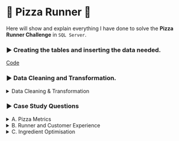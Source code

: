 
# :pizza: Pizza Runner :pizza:
Here will show and explain everything I have done to solve the **Pizza Runner Challenge** in `SQL Server`.

### :arrow_forward: Creating the tables and inserting the data needed.
[Code](https://www.db-fiddle.com/f/7VcQKQwsS3CTkGRFG7vu98/65)

### :arrow_forward: Data Cleaning and Transformation.

<details>
<summary>Data Cleaning & Transformation</summary>
	
After viewing each table, I noticed some data irregularity in the `customer_orders` and `runner_orders` tables.

`customer_orders`

**Before:**

![image](https://github.com/kleamertiri/8-Week-SQL-Challenge/assets/105167291/f9799e70-bdef-40b4-b6f7-9ef33af96337)


I noticed in the `exclusions` and `extras` columns that different cells have no values and they are represented in a inconsistent manner. 
Some of the cells are empty, **null** as a string or **NULL** data type. There is needed to represent this cells in the some way, 
because they can cause errors when they will be used in analysing the data. Since the data type of both columns is **VARCHAR**, the empty values will be presented as empty strings.
```sql
DROP TABLE IF EXISTS #TEMP_customer_orders;
SELECT order_id, customer_id, pizza_id, 
CASE
	WHEN exclusions = 'null' OR exclusions IS NULL THEN ''
	ELSE exclusions
	END AS exclusions,
CASE
	WHEN extras = 'null' OR extras IS NULL THEN ''
	ELSE extras
	END AS extras,
order_time
INTO #TEMP_customer_orders
FROM customer_orders;
```

I created a temporary table (`#TEMP_customer_orders`), where all the empty values in both columns are substituted with empty strings. All the data cleaning and transformation are done
in the temp table, leaving the existing table untouched for reference and going back if is needed.

**After:**

![image](https://github.com/kleamertiri/8-Week-SQL-Challenge/assets/105167291/da5469a2-4f30-437b-829c-e03c6883dedc)



`runner_orders`

**Before:**

![image](https://github.com/kleamertiri/8-Week-SQL-Challenge/assets/105167291/d4513823-9b99-4ac2-8dc6-39abd145146a)

In this table, there are some incosistent data.
- `pickup_time`, the empty values are presented with **null** as a string
- `distance` , in some cells the numbers are associated with *km* while in other cells, there is just numbers
- `duration`, the time is presented with numbers associated with *mins*, *minute*, *minutes* or just the number
- `cancellation`, some cells are blank, **null** string or **NULL** data type

```sql
DROP TABLE IF EXISTS #TEMP_runners_orders;
SELECT order_id, runner_id, 
CASE 
	WHEN pickup_time IS NULL OR pickup_time = 'null' THEN ''
	ELSE pickup_time
	END AS pickup_time,
CASE
	WHEN distance = 'null' THEN ''
	WHEN distance LIKE '%km' THEN TRIM('km' FROM distance)
	ELSE distance
	END AS distance,
CASE
	WHEN duration LIKE '%mins' THEN TRIM('mins' FROM duration)
	WHEN duration LIKE '%minutes' THEN TRIM('minutes' FROM duration)
	WHEN duration LIKE '%minute' THEN TRIM('minute' FROM duration)
	WHEN duration = 'null' THEN ''
	ELSE duration
	END AS duration,
CASE
	WHEN cancellation IS NULL OR cancellation = 'null' THEN ''
	ELSE cancellation
	END AS cancellation
INTO #TEMP_runners_orders
FROM runner_orders;
```

I created a temporary table (`#TEMP_runners_orders`) where:
- in the `pickup_time` column, converted the **null** cells to blank cells
- in the `distance` column, removed the *km* and converted the **null** cells to blank cells
- in the `duration` column, removed *mins*, *minute*, *minutes* and converted the **null** cells to blank cells
- in the `cancellation` column, converted the **null** and **NULL** to blank cells

Also, some columns have the wrong data type and I changed it, since it might cause problems later
```sql
ALTER TABLE #TEMP_runners_orders
ALTER COLUMN duration INT;

ALTER TABLE #TEMP_runners_orders
ALTER COLUMN distance FLOAT;
```

For the `pickup_time` column, I removed the time from the datetime data type.
```sql
UPDATE #TEMP_runners_orders
SET pickup_timE = SUBSTRING(pickup_time, 1, 10)
```

**After:**

![image](https://github.com/kleamertiri/8-Week-SQL-Challenge/assets/105167291/ce9c6166-376d-48f1-8846-b395fbc6b3a6)


</details>

### :arrow_forward: Case Study Questions
<details>
<summary>A. Pizza Metrics</summary> 
	<hr/>
1- How many pizzas were ordered?

```sql
SELECT COUNT(*) AS pizza_ordered
FROM customer_orders;

```
![image](https://github.com/kleamertiri/8-Week-SQL-Challenge/assets/105167291/cb8692b8-ced5-4d86-8558-5506087657ef)

Using the aggregate function `COUNT()` to find the total number of pizzas ordered.

- The total number of pizzas ordered is 14
<hr/>
2- How many unique customer orders were made?
```sql
SELECT COUNT(DISTINCT order_id) AS unique_customers_orders
FROM customer_orders;
```

![image](https://github.com/kleamertiri/8-Week-SQL-Challenge/assets/105167291/25f47fe6-31da-4ca1-966b-a614b710e5c0)

Using the aggregate function `COUNT()` to find the total number and `DISTINCT` to get the unique values.

- The total number of unique orders is 10
<hr/>
3- How many successful orders were delivered by each runner?

```sql
SELECT COUNT(DISTINCT c.order_id) AS orders_delivered, r.runner_id AS runner
FROM #TEMP_customer_orders AS c
INNER JOIN #TEMP_runners_orders AS r
ON c.order_id = r.order_id
WHERE r.cancellation = ''
GROUP BY r.runner_id;
```
**Steps:**
- Creating a `JOIN` between `#TEMP_customer_orders` and `#TEMP_runners_order`
- Getting the data where the `cancellation` column has no value(the delivery has been successful)
- Grouping the data by `runner_id`
- Getting the `runner_id` and the sum of the unique orders(using `COUNT()` and `DISTINCT`)

![image](https://github.com/kleamertiri/8-Week-SQL-Challenge/assets/105167291/c47c5e3e-843d-4dc9-8188-b691fc6ea426)

- Runner 1 has delivered successfully 4 orders
- Runner 2 has delivered successfully 3 orders
- Runner 3 has delivered successfully 1 order
<hr/>
4- How many of each type of pizza was delivered?

*Note!* Change the datatype of `pizza_column` from **TEXT** to **VARCHAR()**, to avoid the error

```sql
ALTER TABLE pizza_names
ALTER COLUMN pizza_name VARCHAR(70);
```

```sql
SELECT pizza_name, COUNT(c.pizza_id) AS number_of_pizza
FROM #TEMP_customer_orders AS c
INNER JOIN #TEMP_runners_orders AS r
ON c.order_id = r.order_id
INNER JOIN pizza_names AS p
ON c.pizza_id = p.pizza_id
WHERE r.cancellation = ''
GROUP BY pizza_name;
```

**Steps:**
- Creating a `INNER JOIN` between `#TEMP_customer_orders`, `#TEMP_runners_order` and `pizza_names`
- Getting the data where the `cancellation` column has no value(the delivery has been successful)
- Grouping the data by `pizza_name`
- Getting the `pizza_name` and the number of each *(using `COUNT()`)* that has been delivered successfully.
  

![image](https://github.com/kleamertiri/8-Week-SQL-Challenge/assets/105167291/60799f4a-d086-432e-9e8b-94e0844c777a)

- It has been delivered 9 Meatlovers
- It has been delivered 3 Vegetarian

<hr/>
5- How many Vegetarian and Meatlovers were ordered by each customer?

```sql
SELECT  c.customer_id, p.pizza_name, COUNT(c.pizza_id) AS pizza_nr
FROM #TEMP_customer_orders AS c
INNER JOIN pizza_names AS p
ON c.pizza_id = p.pizza_id
GROUP BY c.customer_id, p.pizza_name
ORDER BY c.customer_id;
```

**Steps:**
- Creating a `INNER JOIN` between `#TEMP_customer_orders` and `pizza_names`
- Grouping the data by `pizza_name` and `customer_id`
- Getting `customer_id`, `pizza_name` and the number of pizzas ordered by each customer for each kind of *(COUNT(pizza_id))*

![image](https://github.com/kleamertiri/8-Week-SQL-Challenge/assets/105167291/f9dc777c-bdd0-454b-a86c-87d6cbcb7fb2)

- Customer 101 ordered 2 Meatlovers and 1 Vegetarian
- Customer 102 ordered 2 Meatlovers and 1 Vegetarian
- Customer 103 ordered 3 Meatlovers and 1 Vegetarian
- Customer 104 ordered 3 Meatlovers
- Customer 105 ordered 1 Vegetarian
<hr/>
6- What was the maximum number of pizzas delivered in a single order?

```sql
WITH pizza_count_cte AS
(
  SELECT 
    c.order_id, 
    COUNT(c.pizza_id) AS pizza_per_order
  FROM #TEMP_customer_orders AS c
  JOIN #TEMP_runners_orders AS r
    ON c.order_id = r.order_id
  WHERE r.cancellation = ''
  GROUP BY c.order_id
)

SELECT 
  MAX(pizza_per_order) AS pizza_count
FROM pizza_count_cte;
```

**Steps:**
- Creating a CTE Table, where get the number of pizzas per order
- Using the aggregate function `MAX()` to get the maximum number of pizzas delivered in a single order

![image](https://github.com/kleamertiri/8-Week-SQL-Challenge/assets/105167291/6ee980dd-91f0-431f-bee5-e1fe1d253d8b)

- The maximum number of pizzas delivered in a single order, is 3
<hr/>
7- For each customer, how many delivered pizzas had at least 1 change and how many had no changes?

```sql
SELECT c.customer_id, 
		SUM(CASE
			WHEN c.exclusions = '' and c.extras = '' THEN 1
			ELSE 0
			END) AS pizza_without_change,
		SUM(CASE
			WHEN c.exclusions != '' or c.extras != '' THEN 1
			ELSE 0
			END) AS pizza_with_change
FROM #TEMP_customer_orders AS c
INNER JOIN #TEMP_runners_orders AS r
ON c.order_id = r.order_id
WHERE r.cancellation = ''
GROUP BY c.customer_id
```

**Steps:**
- Creating a `INNER JOIN` between `#TEMP_customer_orders` and `#TEMP_runners_order` 
- Getting the data where the `cancellation` column has no value(the delivery has been successful)
- Grouping by `customer_id`
- Using `CASE WHEN` statement to create two new columns (`pizza_without_change` and `pizza_with_change`)
- Each of the pizzas has a standart recipe, but clients can change them by adding extra topping (`extras`) or removing ingredient/s (`exclusions`)
- Using the aggregate function `SUM()` to get the number of each of them

![image](https://github.com/kleamertiri/8-Week-SQL-Challenge/assets/105167291/8ba0ebfb-a5cc-4dfa-a721-7876dfa6612c)

- Customers 101 and 102 got 2 and 3 pizzas with their standart recipe
- Customers 103 and 105 got 3 and 1 pizza with changes
- Customer 104 got 1 pizza with the standart recipe and 2 pizzas with changes
<hr/>
8- How many pizzas were delivered that had both exclusions and extras?
```sql
SELECT c.order_id, COUNT(pizza_id) AS pizza_with_changes
FROM #TEMP_customer_orders AS c
INNER JOIN #TEMP_runners_orders AS r
ON c.order_id = r.order_id
WHERE r.cancellation = '' and c.exclusions != '' and c.extras != ''
GROUP BY c.order_id
```

**Steps:**
- Creating a `INNER JOIN` between `#TEMP_runners_order` and `#TEMP_customer_orders`
- Getting the data where the `cancellation` column has no value(the delivery has been successful), `exclusions` and `extras` columns are not blank
- Grouping by the `order_id`
- Getting the number of pizzas with changes in their standart recipe *(COUNT())*

![image](https://github.com/kleamertiri/8-Week-SQL-Challenge/assets/105167291/1aa95098-cdcf-45cd-8655-02e24381f3fa)

- There is just 1 pizza which has extra toppings and has been removed ingredient/s
<hr/>
9- What was the total volume of pizzas ordered for each hour of the day?

*Use of `DATEPART(HOUR, '2019-12-01 12:00:00')` to get the hour of each order*

```sql
SELECT DATEPART(HOUR, order_time) AS hour_of_day, COUNT(order_id) AS nr_pizza_ordered
FROM #TEMP_customer_orders
GROUP BY DATEPART(HOUR, order_time);
```

![image](https://github.com/kleamertiri/8-Week-SQL-Challenge/assets/105167291/5d00246f-f6f2-4316-a461-5cdb38567667)

- The best hours, where the number of pizzas ordering is higher, are at 13:00, 18:00, 21:00 and 23:00
<hr/>
10- What was the volume of orders for each day of the week?

*Use of `DATENAME(WEEKDAY, order_time)` to get the days with their corresponding name in the calendar*

```sql
SELECT DATENAME(WEEKDAY, order_time) AS day_of_week, COUNT(order_id) AS volume_of_pizzas
FROM #TEMP_customer_orders
GROUP BY DATENAME(WEEKDAY, order_time)
ORDER BY volume_of_pizzas;

```
![image](https://github.com/kleamertiri/8-Week-SQL-Challenge/assets/105167291/48965035-e281-4793-a8cf-0c2ab87be5f7)

- The days, where the number of pizzas ordering is higher, are on Wednesday and Saturday

</details>

<details>
<summary>B. Runner and Customer Experience</summary> 
	<hr/>
1- How many runners signed up for each 1 week period? (i.e. week starts 2021-01-01) 
	
**_Note!_ 2021-01-01 is on Friday, so the first complete week starts on the 4th.**


![Capture](https://github.com/kleamertiri/8-Week-SQL-Challenge/assets/105167291/d390af2e-a2f4-4eb6-a90e-f7595b87798f)

```sql
SELECT DATEPART(WEEK, DATEADD(DAY,3,registration_date)) - 1 AS week_nr, COUNT(runner_id) AS nr_of_runners
FROM runners
GROUP BY DATEPART(WEEK, DATEADD(DAY,3,registration_date))
ORDER BY week_nr;
```
**Steps:**
- Since the first full week in January starts at 04-01-2021, we add 3 days to each od the `registration_date` usinf `DATEADD()`
- Getting the week of the year in which each date is, using `DATEPART(WEEK, registration_date)`
- Extracting 1 from the week we get, since `DATEPART()` recognizes the first week of the year from 01-01-2021

![image](https://github.com/kleamertiri/8-Week-SQL-Challenge/assets/105167291/0fb38394-ebb9-4dc9-9413-526cff0caf96)

- In the first week of the year, signed up 2 runners
- In the second and third week of the year, signed up just 1 runner

<hr/>

2- What was the average time in minutes it took for each runner to arrive at the Pizza Runner HQ to pickup the order?

**_Note_: It is needed to find the difference between the `order_time` and `pickup_time` to find the average time in minutes.**

```sql
WITH CTE_min AS (
		SELECT c.order_id, r.runner_id, DATEDIFF(minute, c.order_time, r.pickup_time) AS difference_min
		FROM #TEMP_customer_orders AS c
		INNER JOIN #TEMP_runners_orders AS r
		ON c.order_id = r.order_id
		WHERE r.cancellation = ''
		GROUP BY c.order_id,r.runner_id, c.order_time, r.pickup_time
		
)
SELECT AVG(difference_min) AS avg_difference_min
FROM CTE_min;
```

**Steps:**
- Joining the tables `#TEMP_customer_orders` and `#TEMP_runners_orders`
- Filtering the data and getting the rows where `cancellation` is blank (the order has been delivered successfully)
- Getting the difference in minutes between `pickup_time` and `order_time`, using `DATEDIFF()`
- Creating a CTE table, from which we get the average time

 ![image](https://github.com/kleamertiri/8-Week-SQL-Challenge/assets/105167291/3d4a41ae-3fab-4390-a958-5164d1d7609f)

- The average time it takes each runner to arrive at the HQ is 16 minutes

<hr/>

3- Is there any relationship between the number of pizzas and how long the order takes to prepare?

**_Note_: Find the number of pizzas per average time in minutes.**

```sql
WITH CTE_pizza_prepare AS (
		SELECT c.order_id,COUNT(c.order_id) AS number_of_pizza, DATEDIFF(minute, c.order_time, r.pickup_time) AS difference_min
		FROM #TEMP_customer_orders AS c
		INNER JOIN #TEMP_runners_orders AS r
		ON c.order_id = r.order_id
		WHERE r.cancellation = ''
		GROUP BY c.order_id, c.order_time, r.pickup_time
		
	)

SELECT number_of_pizza, AVG(difference_min) AS avg_time_prepare
FROM CTE_pizza_prepare
GROUP BY number_of_pizza
ORDER BY number_of_pizza
```
![image](https://github.com/kleamertiri/8-Week-SQL-Challenge/assets/105167291/d8d31898-7e3e-4d36-8d7b-e8c5ddb5166d)

- The more pizza ordered, the least amount of time it is needed to prepare each of them

<hr/>

4- What was the average distance travelled for each customer?

```sql
SELECT c.customer_id, ROUND(AVG(distance),2) AS avg_distance
FROM #TEMP_customer_orders AS c
INNER JOIN #TEMP_runners_orders AS r
ON c.order_id = r.order_id
WHERE cancellation = ''
GROUP BY c.customer_id
ORDER BY avg_distance;
```

![image](https://github.com/kleamertiri/8-Week-SQL-Challenge/assets/105167291/5f984101-e923-4ca7-ab2a-2800862dc2a9)

- Customer 104 lives closer (10km) while customer 105 lives the farthest (25km).

<hr/>

5- What was the difference between the longest and shortest delivery times for all orders?

```sql
SELECT MAX(duration) - MIN(duration) AS diff_delivery_time	
FROM #TEMP_runners_orders
WHERE cancellation = '';
```

![image](https://github.com/kleamertiri/8-Week-SQL-Challenge/assets/105167291/6dd8bf00-8a3c-4881-bfbd-a07cf496b105)

- The difference between the longest and shortest delivery is 30 min.

<hr/>
 6- What was the average speed for each runner for each delivery and do you notice any trend for these values?

 **_Note!_ The speed formula is _s = d / t_, where:**
 - **d is the distance (km)**
 - **t is the time (h)**

```sql
SELECT order_id,runner_id, ROUND(distance / duration, 2) * 60.00 AS average_speed
FROM #TEMP_runners_orders
WHERE cancellation = ''
order by runner_id, average_speed;
```

![image](https://github.com/kleamertiri/8-Week-SQL-Challenge/assets/105167291/4274938d-767e-43df-bc2a-a96dc63e2ead)

- The runner with the id 2, has a large difference between the lowest _(34.8km/h)_ and the others _(60km/h, 93.6km/h)_

<hr/>

7- What is the successful delivery percentage for each runner?

**_Note!_ Find the number of the successful deliveries and compare to the total number of deliveries for each runner**

```sql
WITH CTE_deliveries AS (
	SELECT runner_id,
	SUM(CASE
		WHEN cancellation = '' THEN 1
		ELSE 0 END) AS successful_deliveries,
	COUNT(order_id) AS total_deliveries
	FROM #TEMP_runners_orders
	GROUP BY runner_id
)

SELECT runner_id, ROUND(successful_deliveries / CAST(total_deliveries AS DECIMAL(1,0)) * 100, 2) AS successful_perc
FROM CTE_deliveries;
```

![image](https://github.com/kleamertiri/8-Week-SQL-Challenge/assets/105167291/fccbc808-c579-4e67-af1b-241e4461b3f8)

- Runner 1 has delivered succesfully all his/her orders.


</details>


<details>
<summary>C. Ingredient Optimisation</summary> <hr/>
1- What are the standard ingredients for each pizza?
	
**_Notes:_**
- Change the datatype of the columns _toppings_ (`pizza_recipes` ), _topping_name_ (`pizza_toppings`) and _pizza_name_ (`pizza_names`)
  from `TEXT` to `VARCHAR()` 

```sql
ALTER TABLE pizza_recipes
ALTER COLUMN toppings VARCHAR(max);

ALTER TABLE pizza_toppings
ALTER COLUMN topping_name VARCHAR(MAX);

ALTER TABLE pizza_names
ALTER COLUMN pizza_name VARCHAR(MAX);
```

```sql
DROP TABLE IF EXISTS #TEMP_pizza_recipes;
SELECT r.pizza_id AS pizza_id,
	  ltrim(split_table.value) AS toppings
INTO #TEMP_pizza_recipes
FROM pizza_recipes AS r
outer apply string_split(r.toppings, ',') as split_table

ALTER TABLE #TEMP_pizza_recipes
ALTER COLUMN toppings INT


WITH CTE_pizza_ingredients AS (
	SELECT name.pizza_name, t.topping_name
	FROM  #TEMP_pizza_recipes AS r
	INNER JOIN pizza_names AS name
	ON name.pizza_id = r.pizza_id
	INNER JOIN pizza_toppings AS t
	ON t.topping_id = r.toppings
)

SELECT pizza_name, STRING_AGG(topping_name, ', ') AS toppings
FROM CTE_pizza_ingredients
GROUP BY pizza_name;
```

**Steps:**
- Using the `STRING_SPLIT()` function to split comma-separated list of values which are in the same cell and creating a temporal
  table `#TEMP_pizza_recipes` 
- Changing the `toppings` datatype, from `VARCHAR()` to `INT`, in order to join the temp table with `pizza_names` and `pizza_toppings`
- Using the `STRING_AGG()` function to concatenate the values with the same `pizza_name` in a list of values inside a cell


![image](https://github.com/kleamertiri/8-Week-SQL-Challenge/assets/105167291/5e97897b-9a54-413c-b998-3953494c3d94)


2- 2.What was the most commonly added extra?

```sql
SELECT c.customer_id AS customer_id,
	ltrim(split_table.value) AS extras
INTO #TEMP_pizza_extras
FROM #TEMP_customer_orders as c
outer apply string_split(c.extras, ',') as split_table;


ALTER TABLE #TEMP_pizza_extras
ALTER COLUMN extras INT;

SELECT t.topping_id, t.topping_name, COUNT(*) AS toppings_nr_used 
FROM #TEMP_pizza_extras AS e
INNER JOIN pizza_toppings AS t
ON t.topping_id = e.extras
GROUP BY t.topping_id, t.topping_name;
```

**Steps:**
- Creating a temporal table `#TEMP_pizza_extras`, where we split the list of values in the `extras` column
- Changing the datatype of the `extras` column (`#TEMP_pizza_extras`) from `VARCHAR()` to `INT` in order to join it with the `pizza_toppings` table

![image](https://github.com/kleamertiri/8-Week-SQL-Challenge/assets/105167291/bcd17366-16e9-4228-a6a8-90fda6307503)

- The most used ingredient as an extra is Bacon




</details>

